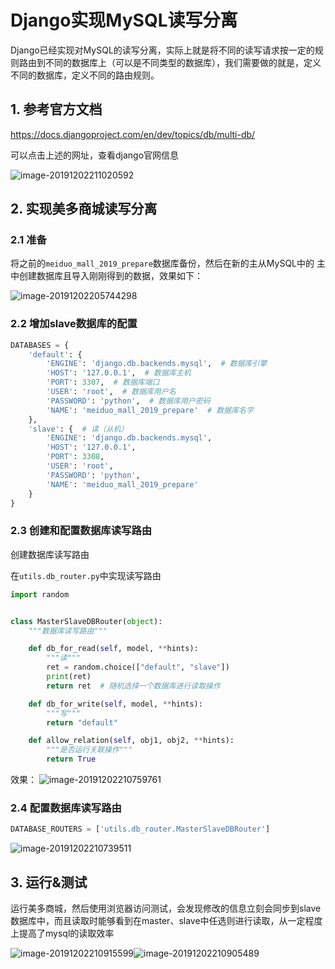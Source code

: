 # Django实现MySQL读写分离

Django已经实现对MySQL的读写分离，实际上就是将不同的读写请求按一定的规则路由到不同的数据库上（可以是不同类型的数据库），我们需要做的就是，定义不同的数据库，定义不同的路由规则。

## 1. 参考官方文档

https://docs.djangoproject.com/en/dev/topics/db/multi-db/

可以点击上述的网址，查看django官网信息

![image-20191202211020592](assets/image-20191202211020592.png)

## 2. 实现美多商城读写分离

### 2.1 准备

将之前的`meiduo_mall_2019_prepare`数据库备份，然后在新的主从MySQL中的 主中创建数据库且导入刚刚得到的数据，效果如下：

![image-20191202205744298](assets/image-20191202205744298.png)

### 2.2 增加slave数据库的配置

```python
DATABASES = {
    'default': {
        'ENGINE': 'django.db.backends.mysql',  # 数据库引擎
        'HOST': '127.0.0.1',  # 数据库主机
        'PORT': 3307,  # 数据库端口
        'USER': 'root',  # 数据库用户名
        'PASSWORD': 'python',  # 数据库用户密码
        'NAME': 'meiduo_mall_2019_prepare'  # 数据库名字
    },
    'slave': {  # 读（从机）
        'ENGINE': 'django.db.backends.mysql',
        'HOST': '127.0.0.1',
        'PORT': 3308,
        'USER': 'root',
        'PASSWORD': 'python',
        'NAME': 'meiduo_mall_2019_prepare'
    }
}
```

### 2.3 创建和配置数据库读写路由

创建数据库读写路由

在`utils.db_router.py`中实现读写路由

```python
import random


class MasterSlaveDBRouter(object):
    """数据库读写路由"""

    def db_for_read(self, model, **hints):
        """读"""
        ret = random.choice(["default", "slave"])
        print(ret)
        return ret  # 随机选择一个数据库进行读取操作

    def db_for_write(self, model, **hints):
        """写"""
        return "default"

    def allow_relation(self, obj1, obj2, **hints):
        """是否运行关联操作"""
        return True
```

效果： ![image-20191202210759761](assets/image-20191202210759761.png)

### 2.4 配置数据库读写路由

```python
DATABASE_ROUTERS = ['utils.db_router.MasterSlaveDBRouter']
```

![image-20191202210739511](assets/image-20191202210739511.png)

## 3. 运行&测试

运行美多商城，然后使用浏览器访问测试，会发现修改的信息立刻会同步到slave数据库中，而且读取时能够看到在master、slave中任选则进行读取，从一定程度上提高了mysql的读取效率

![image-20191202210915599](assets/image-20191202210915599.png)![image-20191202210905489](assets/image-20191202210905489.png)